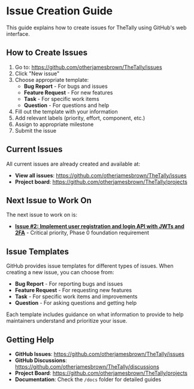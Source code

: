 # Issue Creation Guide

This guide explains how to create issues for TheTally using GitHub's web interface.

## How to Create Issues

1. Go to: https://github.com/otherjamesbrown/TheTally/issues
2. Click "New issue"
3. Choose appropriate template:
   - **Bug Report** - For bugs and issues
   - **Feature Request** - For new features
   - **Task** - For specific work items
   - **Question** - For questions and help
4. Fill out the template with your information
5. Add relevant labels (priority, effort, component, etc.)
6. Assign to appropriate milestone
7. Submit the issue

## Current Issues

All current issues are already created and available at:
- **View all issues**: https://github.com/otherjamesbrown/TheTally/issues
- **Project board**: https://github.com/otherjamesbrown/TheTally/projects

## Next Issue to Work On

The next issue to work on is:
- **[Issue #2: Implement user registration and login API with JWTs and 2FA](https://github.com/otherjamesbrown/TheTally/issues/2)** - Critical priority, Phase 0 foundation requirement

## Issue Templates

GitHub provides issue templates for different types of issues. When creating a new issue, you can choose from:

- **Bug Report** - For reporting bugs and issues
- **Feature Request** - For requesting new features
- **Task** - For specific work items and improvements
- **Question** - For asking questions and getting help

Each template includes guidance on what information to provide to help maintainers understand and prioritize your issue.

## Getting Help

- **GitHub Issues**: https://github.com/otherjamesbrown/TheTally/issues
- **GitHub Discussions**: https://github.com/otherjamesbrown/TheTally/discussions
- **Project Board**: https://github.com/otherjamesbrown/TheTally/projects
- **Documentation**: Check the `/docs` folder for detailed guides
